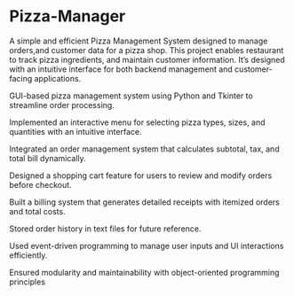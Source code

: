 # Pizza-Manager

A simple and efficient Pizza Management System designed to manage orders,and customer data for a pizza shop. This project enables restaurant to track pizza ingredients, and maintain customer information. It’s designed with an intuitive interface for both backend management and customer-facing applications.


GUI-based pizza management system using Python and Tkinter to streamline order processing.

Implemented an interactive menu for selecting pizza types, sizes, and quantities with an intuitive interface.

Integrated an order management system that calculates subtotal, tax, and total bill dynamically.

Designed a shopping cart feature for users to review and modify orders before checkout.

Built a billing system that generates detailed receipts with itemized orders and total costs.

Stored order history in text files for future reference.

Used event-driven programming to manage user inputs and UI interactions efficiently.

Ensured modularity and maintainability with object-oriented programming principles
